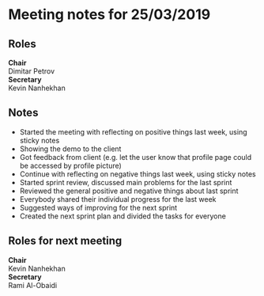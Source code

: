 # Meeting notes for 25/03/2019

## Roles
**Chair**   
Dimitar Petrov  
**Secretary**  
Kevin Nanhekhan

## Notes
* Started the meeting with reflecting on positive things last week, using sticky notes
* Showing the demo to the client  
* Got feedback from client (e.g. let the user know that profile page could be accessed by profile picture)
* Continue with reflecting on negative things last week, using sticky notes
* Started sprint review, discussed main problems for the last sprint
* Reviewed the general positive and negative things about last sprint
* Everybody shared their individual progress for the last week
* Suggested ways of improving for the next sprint
* Created the next sprint plan and divided the tasks for everyone 

## Roles for next meeting
**Chair**   
Kevin Nanhekhan  
**Secretary**  
Rami Al-Obaidi